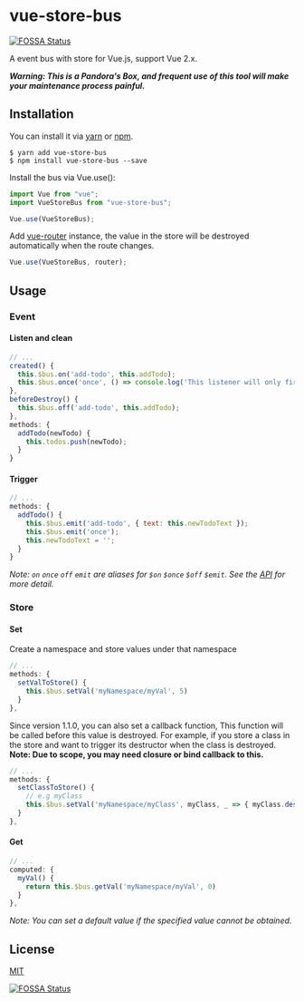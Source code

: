 # vue-store-bus

[![FOSSA Status](https://app.fossa.com/api/projects/git%2Bgithub.com%2FArcherGu%2Fvue-store-bus.svg?type=shield)](https://app.fossa.com/projects/git%2Bgithub.com%2FArcherGu%2Fvue-store-bus?ref=badge_shield)

A event bus with store for Vue.js, support Vue 2.x.

**_Warning: This is a Pandora's Box, and frequent use of this tool will make your maintenance process painful._**

## Installation

You can install it via [yarn](https://yarnpkg.com) or [npm](https://npmjs.com).

```
$ yarn add vue-store-bus
$ npm install vue-store-bus --save
```

Install the bus via Vue.use():

```js
import Vue from "vue";
import VueStoreBus from "vue-store-bus";

Vue.use(VueStoreBus);
```

Add [vue-router](https://router.vuejs.org/) instance, the value in the store will be destroyed automatically when the route changes.

```js
Vue.use(VueStoreBus, router);
```

## Usage

### Event

#### Listen and clean

```js
// ...
created() {
  this.$bus.on('add-todo', this.addTodo);
  this.$bus.once('once', () => console.log('This listener will only fire once'));
},
beforeDestroy() {
  this.$bus.off('add-todo', this.addTodo);
},
methods: {
  addTodo(newTodo) {
    this.todos.push(newTodo);
  }
}
```

#### Trigger

```js
// ...
methods: {
  addTodo() {
    this.$bus.emit('add-todo', { text: this.newTodoText });
    this.$bus.emit('once');
    this.newTodoText = '';
  }
}
```

_Note: `on` `once` `off` `emit` are aliases for `$on` `$once` `$off` `$emit`. See the [API](https://vuejs.org/v2/api/#Instance-Methods-Events) for more detail._

### Store

#### Set

Create a namespace and store values under that namespace

```js
// ...
methods: {
  setValToStore() {
    this.$bus.setVal('myNamespace/myVal', 5)
  }
},
```

Since version 1.1.0, you can also set a callback function, This function will be called before this value is destroyed.
For example, if you store a class in the store and want to trigger its destructor when the class is destroyed.
**Note: Due to scope, you may need closure or bind callback to this.**

```js
// ...
methods: {
  setClassToStore() {
    // e.g myClass
    this.$bus.setVal('myNamespace/myClass', myClass, _ => { myClass.destroy() })
  }
},
```

#### Get

```js
// ...
computed: {
  myVal() {
    return this.$bus.getVal('myNamespace/myVal', 0)
  }
},
```

_Note: You can set a default value if the specified value cannot be obtained._

## License

[MIT](https://opensource.org/licenses/MIT)

[![FOSSA Status](https://app.fossa.com/api/projects/git%2Bgithub.com%2FArcherGu%2Fvue-store-bus.svg?type=large)](https://app.fossa.com/projects/git%2Bgithub.com%2FArcherGu%2Fvue-store-bus?ref=badge_large)
